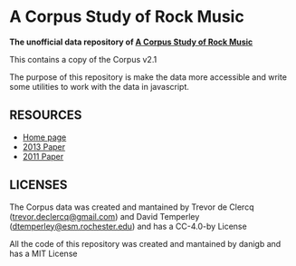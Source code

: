 # A Corpus Study of Rock Music

__The unofficial data repository of [A Corpus Study of Rock Music](http://theory.esm.rochester.edu/rock_corpus/index.html)__

This contains a copy of the Corpus v2.1

The purpose of this repository is make the data more accessible and write some utilities to work with the data in javascript.

## RESOURCES

- [Home page](http://theory.esm.rochester.edu/rock_corpus/index.html)
- [2013 Paper](http://theory.esm.rochester.edu/rock_corpus/temperley_declercq_2013.pdf)
- [2011 Paper](http://theory.esm.rochester.edu/rock_corpus/2011_paper/declercq_temperley_2011.pdf)

## LICENSES

The Corpus data was created and mantained by Trevor de Clercq (trevor.declercq@gmail.com) and David Temperley (dtemperley@esm.rochester.edu) and has a CC-4.0-by License

All the code of this repository was created and mantained by danigb and has a MIT License
